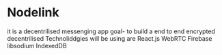 # Nodelink
it is a decentrilised messenging app 
goal- to build a end to end encrypted decentrilised 
Technoliddgies will be using are 
React.js
WebRTC
Firebase 
libsodium
IndexedDB

